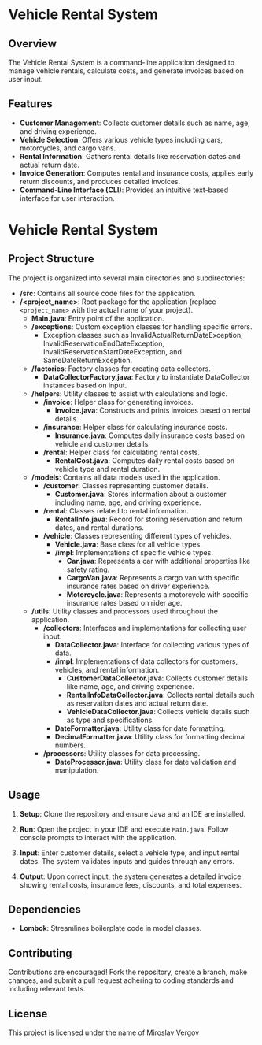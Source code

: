 # Vehicle Rental System

## Overview

The Vehicle Rental System is a command-line application designed to manage vehicle rentals, calculate costs, and generate invoices based on user input.

## Features

- **Customer Management**: Collects customer details such as name, age, and driving experience.
- **Vehicle Selection**: Offers various vehicle types including cars, motorcycles, and cargo vans.
- **Rental Information**: Gathers rental details like reservation dates and actual return date.
- **Invoice Generation**: Computes rental and insurance costs, applies early return discounts, and produces detailed invoices.
- **Command-Line Interface (CLI)**: Provides an intuitive text-based interface for user interaction.

# Vehicle Rental System

## Project Structure

The project is organized into several main directories and subdirectories:

- **/src**: Contains all source code files for the application.
- **/<project_name>**: Root package for the application (replace `<project_name>` with the actual name of your project).
  - **Main.java**: Entry point of the application.
  - **/exceptions**: Custom exception classes for handling specific errors.
    - Exception classes such as InvalidActualReturnDateException, InvalidReservationEndDateException, InvalidReservationStartDateException, and SameDateReturnException.
  - **/factories**: Factory classes for creating data collectors.
    - **DataCollectorFactory.java**: Factory to instantiate DataCollector instances based on input.
  - **/helpers**: Utility classes to assist with calculations and logic.
    - **/invoice**: Helper class for generating invoices.
      - **Invoice.java**: Constructs and prints invoices based on rental details.
    - **/insurance**: Helper class for calculating insurance costs.
      - **Insurance.java**: Computes daily insurance costs based on vehicle and customer details.
    - **/rental**: Helper class for calculating rental costs.
      - **RentalCost.java**: Computes daily rental costs based on vehicle type and rental duration.
  - **/models**: Contains all data models used in the application.
    - **/customer**: Classes representing customer details.
      - **Customer.java**: Stores information about a customer including name, age, and driving experience.
    - **/rental**: Classes related to rental information.
      - **RentalInfo.java**: Record for storing reservation and return dates, and rental durations.
    - **/vehicle**: Classes representing different types of vehicles.
      - **Vehicle.java**: Base class for all vehicle types.
      - **/impl**: Implementations of specific vehicle types.
        - **Car.java**: Represents a car with additional properties like safety rating.
        - **CargoVan.java**: Represents a cargo van with specific insurance rates based on driver experience.
        - **Motorcycle.java**: Represents a motorcycle with specific insurance rates based on rider age.
  - **/utils**: Utility classes and processors used throughout the application.
    - **/collectors**: Interfaces and implementations for collecting user input.
      - **DataCollector.java**: Interface for collecting various types of data.
      - **/impl**: Implementations of data collectors for customers, vehicles, and rental information.
        - **CustomerDataCollector.java**: Collects customer details like name, age, and driving experience.
        - **RentalInfoDataCollector.java**: Collects rental details such as reservation dates and actual return date.
        - **VehicleDataCollector.java**: Collects vehicle details such as type and specifications.
      - **DateFormatter.java**: Utility class for date formatting.
      - **DecimalFormatter.java**: Utility class for formatting decimal numbers.
    - **/processors**: Utility classes for data processing.
      - **DateProcessor.java**: Utility class for date validation and manipulation.
     
        
## Usage

1. **Setup**: Clone the repository and ensure Java and an IDE are installed.

2. **Run**: Open the project in your IDE and execute `Main.java`. Follow console prompts to interact with the application.

3. **Input**: Enter customer details, select a vehicle type, and input rental dates. The system validates inputs and guides through any errors.

4. **Output**: Upon correct input, the system generates a detailed invoice showing rental costs, insurance fees, discounts, and total expenses.

## Dependencies

- **Lombok**: Streamlines boilerplate code in model classes.

## Contributing

Contributions are encouraged! Fork the repository, create a branch, make changes, and submit a pull request adhering to coding standards and including relevant tests.

## License

This project is licensed under the name of Miroslav Vergov 
